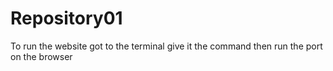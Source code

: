 # Repository01
To run the website got to the terminal give it the command  then run the port on the browser
